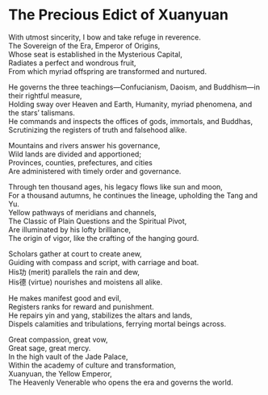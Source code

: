 # The Precious Edict of Xuanyuan

With utmost sincerity, I bow and take refuge in reverence.  
The Sovereign of the Era, Emperor of Origins,  
Whose seat is established in the Mysterious Capital,  
Radiates a perfect and wondrous fruit,  
From which myriad offspring are transformed and nurtured.  

He governs the three teachings—Confucianism, Daoism, and Buddhism—in their rightful measure,  
Holding sway over Heaven and Earth, Humanity, myriad phenomena, and the stars’ talismans.  
He commands and inspects the offices of gods, immortals, and Buddhas,  
Scrutinizing the registers of truth and falsehood alike.  

Mountains and rivers answer his governance,  
Wild lands are divided and apportioned;  
Provinces, counties, prefectures, and cities  
Are administered with timely order and governance.  

Through ten thousand ages, his legacy flows like sun and moon,  
For a thousand autumns, he continues the lineage, upholding the Tang and Yu.  
Yellow pathways of meridians and channels,  
The Classic of Plain Questions and the Spiritual Pivot,  
Are illuminated by his lofty brilliance,  
The origin of vigor, like the crafting of the hanging gourd.  

Scholars gather at court to create anew,  
Guiding with compass and script, with carriage and boat.  
His功 (merit) parallels the rain and dew,  
His德 (virtue) nourishes and moistens all alike.  

He makes manifest good and evil,  
Registers ranks for reward and punishment.  
He repairs yin and yang, stabilizes the altars and lands,  
Dispels calamities and tribulations, ferrying mortal beings across.  

Great compassion, great vow,  
Great sage, great mercy.  
In the high vault of the Jade Palace,  
Within the academy of culture and transformation,  
Xuanyuan, the Yellow Emperor,  
The Heavenly Venerable who opens the era and governs the world.